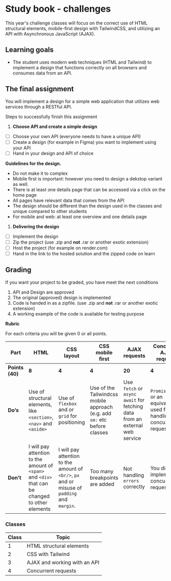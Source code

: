 # Study book - challenges

This year's challenge classes will focus on the correct use of HTML structural elements, mobile-first design with TailwindCSS, and utilizing an API with Asynchronous JavaScript (AJAX).

## Learning goals

- The student uses modern web techniques (HTML and Tailwind) to implement a design that functions correctly on all browsers and consumes data from an API.

## The final assignment

You will implement a design for a simple web application that utilizes web services through a RESTful API.

Steps to successfully finish this assignment

1. **Choose API and create a simple design**
- [ ]  Choose your own API (everyone needs to have a unique API)
- [ ]  Create a design (for example in Figma) you want to implement using your API
- [ ]  Hand in your design and API of choice

**Guidelines for the design.**

- Do not make it to complex
- Mobile first is important: however you need to design a dekstop variant as well.
- There is at least one details page that can be accessed via a click on the home page
- All pages have relevant data that comes from the API
- The design should be different than the design used in the classes and unique compared to other students
- For mobile and web: at least one overview and one details page

1. **Delivering the design**
- [ ]  Implement the design
- [ ]  Zip the project (use .zip and **not** .rar or another exotic extension)
- [ ]  Host the project (for example on render.com)
- [ ]  Hand in the link to the hosted solution and the zipped code on learn

## Grading

If you want your project to be graded, you have meet the next conditions

1. API and Design are approved
2. The original (approved) design is implemented
3. Code is handed in as a zipfile. (use .zip and **not** .rar or another exotic extension)
4. A working example of the code is available for testing purpose

**Rubric**

For each criteria you will be given 0 or all points.

| **Part**        | **HTML**                                                                                         | **CSS layout**                                                                               | **CSS mobile first**                                                      | **AJAX requests**                                                             | **Concurrent AJAX requests**                                              |
| --------------- | ------------------------------------------------------------------------------------------------ | -------------------------------------------------------------------------------------------- | ------------------------------------------------------------------------- | ----------------------------------------------------------------------------- | ------------------------------------------------------------------------- |
| **Points (40)** | **8**                                                                                            | **4**                                                                                        | **4**                                                                     | **20**                                                                        | **4**                                                                     |
| **Do’s**        | Use of structural elements, like `<section>`, `<nav>` and `<aside>`                              | Use of `flexbox` and or `grid` for positioning                                               | Use of the Tailwindcss mobile approach (e.g. add `sm:` etc before classes | Use `fetch` or `async` `await` for fetching data from an external web service | `Promise.all()` or an equivalent is used for handling concurrent requests |
| **Don’t**       | I will pay attention to the amount of `<span>` and `<div>` that can be changed to other elements | I will pay attention to the amount of `<br/>`, `px` and or misuse of `padding` and `margin`. | Too many breakpoints are added                                            | Not handling `errors` correctly                                               | You didn’t implement concurrent requests                                  |

### Classes

| Class | Topic                        |
| ----- | ---------------------------- |
| 1     | HTML structural elements     |
| 2     | CSS with Tailwind            |
| 3     | AJAX and working with an API |
| 4     | Concurrent requests          |

